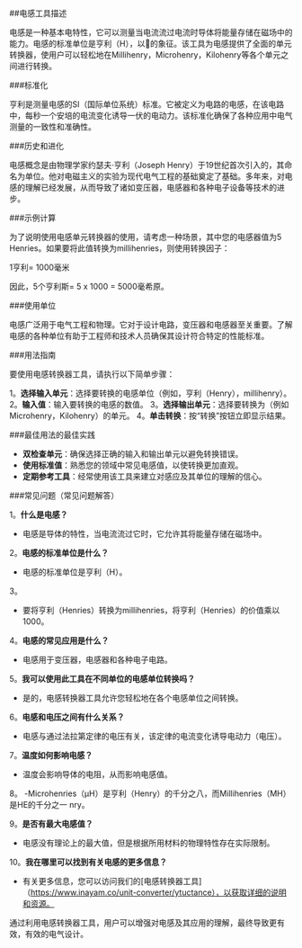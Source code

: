 ##电感工具描述

电感是一种基本电特性，它可以测量当电流流过电流时导体将能量存储在磁场中的能力。电感的标准单位是亨利（H），以🔌的象征。该工具为电感提供了全面的单元转换器，使用户可以轻松地在Millihenry，Microhenry，Kilohenry等各个单元之间进行转换。

###标准化

亨利是测量电感的SI（国际单位系统）标准。它被定义为电路的电感，在该电路中，每秒一个安培的电流变化诱导一伏的电动力。该标准化确保了各种应用中电气测量的一致性和准确性。

###历史和进化

电感概念是由物理学家约瑟夫·亨利（Joseph Henry）于19世纪首次引入的，其命名为单位。他对电磁主义的实验为现代电气工程的基础奠定了基础。多年来，对电感的理解已经发展，从而导致了诸如变压器，电感器和各种电子设备等技术的进步。

###示例计算

为了说明使用电感单元转换器的使用，请考虑一种场景，其中您的电感器值为5 Henries。如果要将此值转换为millihenries，则使用转换因子：

1亨利= 1000毫米

因此，5个亨利斯= 5 x 1000 = 5000毫希原。

###使用单位

电感广泛用于电气工程和物理。它对于设计电路，变压器和电感器至关重要。了解电感的各种单位有助于工程师和技术人员确保其设计符合特定的性能标准。

###用法指南

要使用电感转换器工具，请执行以下简单步骤：

1。**选择输入单元**：选择要转换的电感单位（例如，亨利（Henry），millihenry）。
2。**输入值**：输入要转换的电感的数值。
3。**选择输出单元**：选择要转换为（例如Microhenry，Kilohenry）的单元。
4。**单击转换**：按“转换”按钮立即显示结果。

###最佳用法的最佳实践

-  **双检查单元**：确保选择正确的输入和输出单元以避免转换错误。
-  **使用标准值**：熟悉您的领域中常见电感值，以使转换更加直观。
-  **定期参考工具**：经常使用该工具来建立对感应及其单位的理解的信心。

###常见问题（常见问题解答）

1。**什么是电感？**
- 电感是导体的特性，当电流流过它时，它允许其将能量存储在磁场中。

2。**电感的标准单位是什么？**
- 电感的标准单位是亨利（H）。

3。
- 要将亨利（Henries）转换为millihenries，将亨利（Henries）的价值乘以1000。

4。**电感的常见应用是什么？**
- 电感用于变压器，电感器和各种电子电路。

5。**我可以使用此工具在不同单位的电感单位转换吗？**
- 是的，电感转换器工具允许您轻松地在各个电感单位之间转换。

6。**电感和电压之间有什么关系？**
- 电感与通过法拉第定律的电压有关，该定律的电流变化诱导电动力（电压）。

7。**温度如何影响电感？**
- 温度会影响导体的电阻，从而影响电感值。

8。
-Microhenries（µH）是亨利（Henry）的千分之八，而Millihenries（MH）是HE的千分之一 nry。

9。**是否有最大电感值？**
- 电感没有理论上的最大值，但是根据所用材料的物理特性存在实际限制。

10。**我在哪里可以找到有关电感的更多信息？**
- 有关更多信息，您可以访问我们的[电感转换器工具]（https://www.inayam.co/unit-converter/ytuctance），以获取详细的说明和资源。

通过利用电感转换器工具，用户可以增强对电感及其应用的理解，最终导致更有效，有效的电气设计。